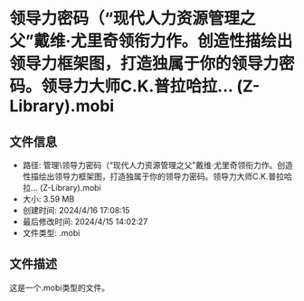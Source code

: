 ﻿# 领导力密码（“现代人力资源管理之父”戴维·尤里奇领衔力作。创造性描绘出领导力框架图，打造独属于你的领导力密码。领导力大师C.K.普拉哈拉... (Z-Library).mobi

## 文件信息
- 路径: 管理\领导力密码（“现代人力资源管理之父”戴维·尤里奇领衔力作。创造性描绘出领导力框架图，打造独属于你的领导力密码。领导力大师C.K.普拉哈拉... (Z-Library).mobi
- 大小: 3.59 MB
- 创建时间: 2024/4/16 17:08:15
- 最后修改时间: 2024/4/15 14:02:27
- 文件类型: .mobi

## 文件描述
这是一个.mobi类型的文件。

